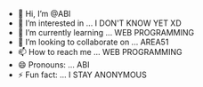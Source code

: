 - 👋 Hi, I’m @ABI
- 👀 I’m interested in ... I DON'T KNOW YET XD
- 🌱 I’m currently learning ... WEB PROGRAMMING
- 💞️ I’m looking to collaborate on ... AREA51
- 📫 How to reach me ... WEB PROGRAMMING
- 😄 Pronouns: ... ABI
- ⚡ Fun fact: ... I STAY ANONYMOUS

<!---
bismarck51/bismarck51 is a ✨ special ✨ repository because its `README.md` (this file) appears on your GitHub profile.
You can click the Preview link to take a look at your changes.
--->
